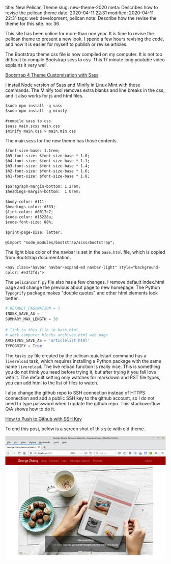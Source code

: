 title: New Pelican Theme
slug: new-theme-2020
meta: Describes how to revise the pelican theme
date: 2020-04-11 22:31
modified: 2020-04-11 22:31
tags: web development, pelican
note: Describe how the revise the theme for this site.
no: 36

This site has been online for more than one year.  It is time to revise the pelican 
theme to present a new look.  I spend a few hours revising the code, and now 
it is easier for myself to publish or revise articles. 

The Bootstrap theme css file is now compiled on my computer.  It is not too difficult to 
compile Bootstrap scss to css. This 17 minute long youtube video explains it very well. 

[Bootstrap 4 Theme Customization with Sass](https://youtu.be/6Ovw43Dkp44)

I install Node version of Sass and Minify in Linux Mint with these commands. The Minify 
tool removes extra blanks and line breaks in the css, and it also works for js and html files. 

```
$sudo npm install -g sass
$sudo npm install -g minify

#compile sass to css
$sass main.scss main.css
$minify main.css > main.min.css
```

The main.scss for the new theme has those contents. 

```
$font-size-base: 1.1rem;
$h5-font-size: $font-size-base * 1.0;
$h4-font-size: $font-size-base * 1.1;
$h3-font-size: $font-size-base * 1.4;
$h2-font-size: $font-size-base * 1.6;
$h1-font-size: $font-size-base * 1.8;

$paragraph-margin-bottom: 1.2rem;
$headings-margin-bottom:  1.0rem;

$body-color: #111;
$headings-color: #333;
$link-color: #0017c7;
$code-color: #15228a;
$code-font-size: 88%;

$print-page-size: letter;

@import "node_modules/bootstrap/scss/bootstrap";

```

The light blue color of the navbar is set in the `base.html` file, which is copied from
Bootstrap documentation. 

```
<nav class="navbar navbar-expand-md navbar-light" style="background-color: #e3f2fd;">
```

The `pelicanconf.py` file also has a few changes.  I remove default index.html page and 
change the previous about page to new homepage.  The Python `Typogrify` package makes 
"double quotes" and other html elements look better. 

```python
# DEFAULT_PAGINATION = 3
INDEX_SAVE_AS = ''
SUMMARY_MAX_LENGTH = 30

# link to this file in base.html
# work computer blocks archives.html web page
ARCHIVES_SAVE_AS = 'articlelist.html'
TYPOGRIFY = True
```

The `tasks.py` file created by the pelican-quickstart command has a `livereload` task, which 
requires installing a Python package with the same name `livereload`.  The live reload function
is really nice.  This is something you do not think you need before trying it, but after trying 
it you fall love with it.  The default setting only watches for markdown and RST 
file types, you can add html to the list of files to watch. 

I also change the github repo to SSH connection instead of HTTPS connection and add a public
SSH key to the github account, so I do not need to type password when I update the github 
repo.  This stackoverflow Q/A shows how to do it. 

[How to Push to Github with SSH Key](https://stackoverflow.com/questions/14762034/push-to-github-without-password-using-ssh-key)

To end this post, below is a screen shot of this site with old theme.

<div style="max-width:800px">
  <img class="img-fluid pb-3" src="/images/homepage2019.png" alt="Old theme"> 
</div>
